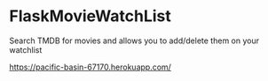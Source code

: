 # FlaskMovieWatchList
Search TMDB for movies and allows you to add/delete them on your watchlist

https://pacific-basin-67170.herokuapp.com/
